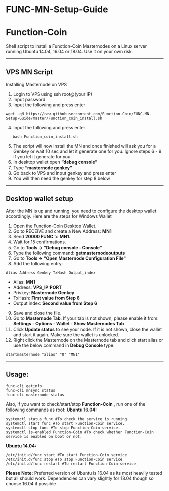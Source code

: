 # FUNC-MN-Setup-Guide

# Function-Coin
Shell script to install a Function-Coin Masternodes on a Linux server running Ubuntu 14.04, 16.04 or 18.04. Use it on your own risk.

***
## VPS MN Script
Installing Masternode on VPS
 1. Login to VPS using ssh root@(your IP)
 2. Input password
 3. Input the following and press enter
 ```
wget -qN https://raw.githubusercontent.com/Function-Coin/FUNC-MN-Setup-Guide/master/Function_coin_install.sh
 ```
 4. Input the following and press enter
 ```
	bash Function_coin_install.sh
```
 5. The script will now install the MN and once finished will ask you for a Genkey or wait 10 sec and let it generate one for you. Ignore steps 6 - 9 if you let it generate for you.
 6. In desktop wallet open **“debug console”**
 7. Type **“masternode genkey”**
 8. Go back to VPS and input genkey and press enter
 9. You will then need the genkey for step 8 below

***
## Desktop wallet setup
After the MN is up and running, you need to configure the desktop wallet accordingly. Here are the steps for Windows Wallet
 1. Open the Function-Coin Desktop Wallet.
 2. Go to RECEIVE and create a New Address: **MN1**
 3. Send **20000 FUNC** to **MN1.**
 4. Wait for 15 confirmations.
 5. Go to **Tools -> "Debug console - Console"**
 6. Type the following command: **getmasternodeoutputs**
 7. Go to **Tools -> "Open Masternode Configuration File"**
 8. Add the following entry:
 ```
Alias Address Genkey TxHash Output_index
```
* Alias: **MN1**
* Address: **VPS_IP:PORT**
* Privkey: **Masternode Genkey**
* TxHash: **First value from Step 6**
* Output index: **Second value from Step 6**
 9. Save and close the file.
 10. Go to **Masternode Tab**. If your tab is not shown, please enable it from: **Settings - Options - Wallet - Show Masternodes Tab**
 11. Click **Update status** to see your node. If it is not shown, close the wallet and start it again. Make sure the wallet is unlocked.
 12. Right click the Masternode on the Masternode tab and click start alias or use the below command in **Debug Console** type:
 ```
startmasternode "alias" "0" "MN1"
```

***
## Usage:
```
func-cli getinfo
func-cli mnsync status
func-cli masternode status
```
Also, if you want to check/start/stop **Function-Coin** , run one of the following commands as root:
**Ubuntu 16.04:**
```
systemctl status func #To check the service is running.
systemctl start func #To start Function-Coin service.
systemctl stop func #To stop Function-Coin service.
systemctl is-enabled Function-Coin #To check whether Function-Coin service is enabled on boot or not.
```
**Ubuntu 14.04:**
```
/etc/init.d/func start #To start Function-Coin service
/etc/init.d/func stop #To stop Function-Coin service
/etc/init.d/func restart #To restart Function-Coin service
```
**Please Note:** Preferred version of Ubuntu is 16.04 as its most heavily tested but all should work. Dependencies can vary slightly for 18.04 though so choose 16.04 if possible

